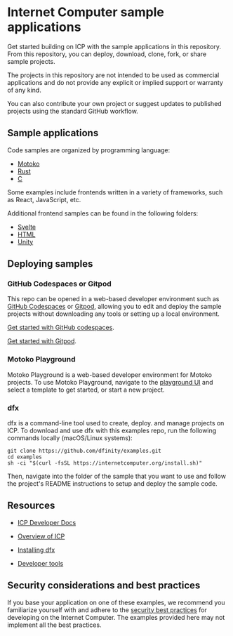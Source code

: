 # Internet Computer sample applications 

Get started building on ICP with the sample applications in this repository. From this repository, you can deploy, download, clone, fork, or share sample projects.

The projects in this repository are not intended to be used as commercial applications and do not provide any explicit or implied support or warranty of any kind.

You can also contribute your own project or suggest updates to published projects using the standard GitHub workflow.

## Sample applications

Code samples are organized by programming language:

- [Motoko](https://github.com/dfinity/examples/tree/master/motoko)
- [Rust](https://github.com/dfinity/examples/tree/master/rust)
- [C](https://github.com/dfinity/examples/tree/master/c)

Some examples include frontends written in a variety of frameworks, such as React, JavaScript, etc. 

Additional frontend samples can be found in the following folders:

- [Svelte](https://github.com/dfinity/examples/tree/master/svelte)
- [HTML](https://github.com/dfinity/examples/tree/master/hosting)
- [Unity](https://github.com/dfinity/examples/tree/master/native-apps)

## Deploying samples 

### GitHub Codespaces or Gitpod

This repo can be opened in a web-based developer environment such as [GitHub Codespaces](https://github.com/codespaces) or [Gitpod](https://www.gitpod.io/), allowing you to edit and deploy the sample projects without downloading any tools or setting up a local environment. 

[Get started with GitHub codespaces](https://internetcomputer.org/docs/current/developer-docs/developer-tools/ide/codespaces).

[Get started with Gitpod](https://internetcomputer.org/docs/current/developer-docs/developer-tools/ide/gitpod).

### Motoko Playground

Motoko Playground is a web-based developer environment for Motoko projects. To use Motoko Playground, navigate to the [playground UI](https://m7sm4-2iaaa-aaaab-qabra-cai.ic0.app/) and select a template to get started, or start a new project.

### dfx 

dfx is a command-line tool used to create, deploy. and manage projects on ICP. To download and use dfx with this examples repo, run the following commands locally (macOS/Linux systems):

```
git clone https://github.com/dfinity/examples.git
cd examples
sh -ci "$(curl -fsSL https://internetcomputer.org/install.sh)"
```

Then, navigate into the folder of the sample that you want to use and follow the project's README instructions to setup and deploy the sample code.


## Resources 

- [ICP Developer Docs](https://internetcomputer.org/docs/current/home)

- [Overview of ICP](https://internetcomputer.org/docs/current/developer-docs/getting-started/overview-of-icp)

- [Installing dfx](https://internetcomputer.org/docs/current/developer-docs/getting-started/install/)

- [Developer tools](https://internetcomputer.org/docs/current/developer-docs/developer-tools/dev-tools-overview)

## Security considerations and best practices

If you base your application on one of these examples, we recommend you familiarize yourself with and adhere to the [security best practices](https://internetcomputer.org/docs/current/references/security/) for developing on the Internet Computer. The examples provided here may not implement all the best practices.
